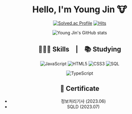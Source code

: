 
<div align='center'>
  
# Hello, I'm Young Jin 🐮

[![Solved.ac Profile](http://mazassumnida.wtf/api/v2/generate_badge?boj=god966)](https://solved.ac/god966/)
[![Hits](https://hits.seeyoufarm.com/api/count/incr/badge.svg?url=https%3A%2F%2Fgithub.com%2Fyoungjin-korea&count_bg=%233B9BD0&title_bg=%232A5057&icon=github.svg&icon_color=%23E7E7E7&title=hits&edge_flat=false)](https://hits.seeyoufarm.com)



![Young Jin's GitHub stats](https://github-readme-stats.vercel.app/api?username=youngjin-korea&theme=dark&show_icons=true)

## 🧑🏻‍💻 Skills　|　📚 Studying




![JavaScript](https://img.shields.io/badge/JavaScript-F7DF1E.svg?&style=for-the-badge&logo=JavaScript&logoColor=white)
![HTML5](https://img.shields.io/badge/HTML5-E34F26.svg?&style=for-the-badge&logo=HTML5&logoColor=white)
![CSS3](https://img.shields.io/badge/CSS3-1572B6.svg?&style=for-the-badge&logo=CSS3&logoColor=white)
![SQL](https://img.shields.io/badge/SQL-003B57.svg?&style=for-the-badge&logo=SQL&logoColor=white)




![TypeScript](https://img.shields.io/badge/TypeScript-3178C6.svg?&style=for-the-badge&logo=TypeScript&logoColor=white)




## 🪪 Certificate




- 정보처리기사 (2023.06)
- SQLD (2023.07)

</div>
